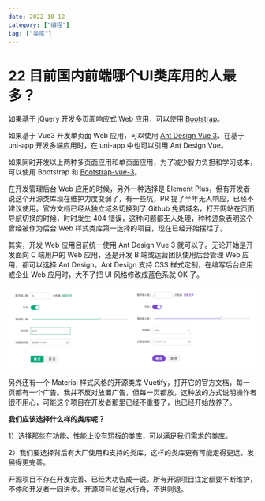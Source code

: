```yaml
---
date: 2022-10-12
category: ["编程"] 
tag: ["类库"]
---
```


# 22 目前国内前端哪个UI类库用的人最多？

如果基于 jQuery 开发多页面响应式 Web 应用，可以使用 [Bootstrap](https://v5.bootcss.com/)。

如果基于 Vue3 开发单页面 Web 应用，可以使用 [Ant Design Vue 3](https://www.antdv.com/docs/vue/migration-v3-cn)。在基于 uni-app 开发多端应用时，在 uni-app 中也可以引用 Ant Design Vue。

如果同时开发以上两种多页面应用和单页面应用，为了减少智力负担和学习成本，可以使用 Bootstrap 和 [Bootstrap-vue-3](https://www.npmjs.com/package/bootstrap-vue-3)。

在开发管理后台 Web 应用的时候，另外一种选择是 Element Plus，但有开发者说这个开源类库现在维护力度变弱了，有一些坑，PR 提了半年无人响应，已经不建议使用。官方文档已经从独立域名切换到了 Github 免费域名，打开网站在页面导航切换的时候，时时发生 404 错误，这种问题都无人处理，种种迹象表明这个曾经被作为后台 Web 样式类库第一选择的项目，现在已经开始摆烂了。

其实，开发 Web 应用目前统一使用 Ant Design Vue 3 就可以了。无论开始是开发面向 C 端用户的 Web 应用，还是开发 B 端或运营团队使用后台管理 Web 应用，都可以选择 Ant Design。Ant Design 支持 CSS 样式定制，在编写后台应用或企业 Web 应用时，大不了把 UI 风格修改成蓝色系就 OK 了。

![img](./assets/zTFoszBtDODhXfLAazfSpYbSLSEeytoG.png)

另外还有一个 Material 样式风格的开源类库 Vuetify，打开它的官方文档，每一页都有一个广告。我并不反对放置广告，但每一页都放，这种放的方式说明操作者很不用心，可能这个项目在开发者那里已经不重要了，也已经开始放养了。

**我们应该选择什么样的类库呢？**

1）选择那些在功能、性能上没有短板的类库，可以满足我们需求的类库。

2）我们要选择背后有大厂使用和支持的类库，这样的类库更有可能走得更远，发展得更完善。

开源项目不存在开发完善、已经大功告成一说。所有开源项目注定都要不断维护，不停和开发者一同进步。开源项目如逆水行舟，不进则退。